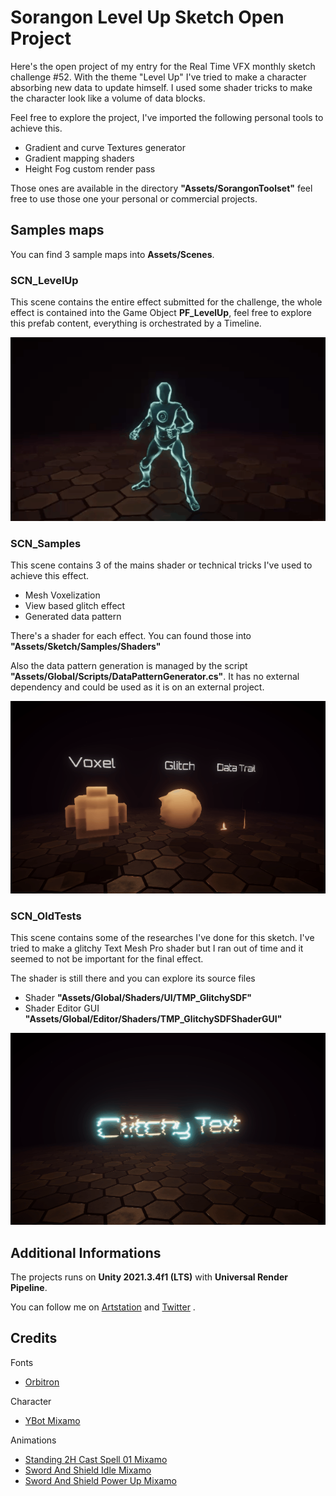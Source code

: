 # Sorangon Level Up Sketch Open Project

<p>Here's the open project of my entry for the Real Time VFX monthly sketch challenge #52.
With the theme "Level Up" I've tried to make a character absorbing new data to update himself.
I used some shader tricks to make the character look like a volume of data blocks.</p>

Feel free to explore the project, I've imported the following personal tools to achieve this.
- Gradient and curve Textures generator
- Gradient mapping shaders
- Height Fog custom render pass

Those ones are available in the directory <b>"Assets/SorangonToolset"</b> feel free to use those one your personal or commercial projects.

## Samples maps

You can find 3 sample maps into <b>Assets/Scenes</b>.

### SCN_LevelUp

This scene contains the entire effect submitted for the challenge, 
the whole effect is contained into the Game Object <b>PF_LevelUp</b>,
feel free to explore this prefab content, everything is orchestrated by a Timeline.

!["Complete Level Up Effect"](./Documentation/LevelUp_Final_Wide.gif)

### SCN_Samples

This scene contains 3 of the mains shader or technical tricks I've used to achieve
this effect.

- Mesh Voxelization
- View based glitch effect
- Generated data pattern

There's a shader for each effect. You can found those into <b>"Assets/Sketch/Samples/Shaders"</b>

Also the data pattern generation is managed by the script <b>"Assets/Global/Scripts/DataPatternGenerator.cs"</b>.
It has no external dependency and could be used as it is on an external project.

!["Sample Scene"](./Documentation/Sample_Scene.gif)

### SCN_OldTests

This scene contains some of the researches I've done for this sketch. I've tried to make
a glitchy Text Mesh Pro shader but I ran out of time and it seemed to not be important for the 
final effect. 

The shader is still there and you can explore its source files
- Shader <b>"Assets/Global/Shaders/UI/TMP_GlitchySDF"</b>
- Shader Editor GUI <b>"Assets/Global/Editor/Shaders/TMP_GlitchySDFShaderGUI"</b>

!["Tests"](./Documentation/Old_Tests.gif)


## Additional Informations

The projects runs on <b>Unity 2021.3.4f1 (LTS)</b> with <b>Universal Render Pipeline</b>.

You can follow me on [Artstation](https://www.artstation.com/juliendelaunay) and [Twitter](https://twitter.com/JulienDelauna19) .

## Credits

Fonts
- [Orbitron](https://fonts.google.com/specimen/Orbitron) 

Character
- [YBot Mixamo](https://www.mixamo.com/#/?page=1&query=YBot&type=Character)

Animations
- [Standing 2H Cast Spell 01 Mixamo](https://www.mixamo.com/#/?page=1&query=Standing+2H+Cast+Spell+01&type=Motion%2CMotionPack)
- [Sword And Shield Idle Mixamo](https://www.mixamo.com/#/?page=1&query=Sword+And+Shield+Idle&type=Motion%2CMotionPack)
- [Sword And Shield Power Up Mixamo](https://www.mixamo.com/#/?page=1&query=Sword+And+Shield+Power+Up&type=Motion%2CMotionPack)
